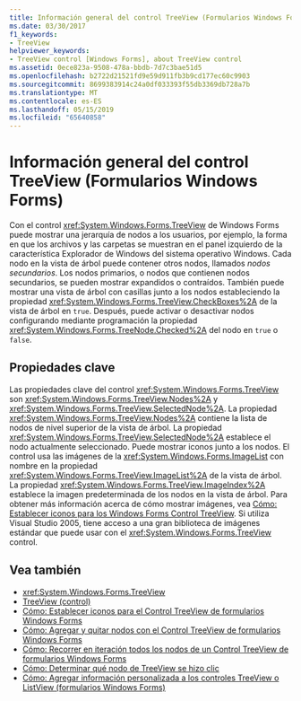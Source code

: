 ```yaml
---
title: Información general del control TreeView (Formularios Windows Forms)
ms.date: 03/30/2017
f1_keywords:
- TreeView
helpviewer_keywords:
- TreeView control [Windows Forms], about TreeView control
ms.assetid: 0ece823a-9508-478a-bbdb-7d7c3bae51d5
ms.openlocfilehash: b2722d21521fd9e59d911fb3b9cd177ec60c9903
ms.sourcegitcommit: 8699383914c24a0df033393f55db3369db728a7b
ms.translationtype: MT
ms.contentlocale: es-ES
ms.lasthandoff: 05/15/2019
ms.locfileid: "65640858"
---
```

# <a name="treeview-control-overview-windows-forms"></a>Información general del control TreeView (Formularios Windows Forms)

Con el control <xref:System.Windows.Forms.TreeView> de Windows Forms puede mostrar una jerarquía de nodos a los usuarios, por ejemplo, la forma en que los archivos y las carpetas se muestran en el panel izquierdo de la característica Explorador de Windows del sistema operativo Windows. Cada nodo en la vista de árbol puede contener otros nodos, llamados *nodos secundarios*. Los nodos primarios, o nodos que contienen nodos secundarios, se pueden mostrar expandidos o contraídos. También puede mostrar una vista de árbol con casillas junto a los nodos estableciendo la propiedad <xref:System.Windows.Forms.TreeView.CheckBoxes%2A> de la vista de árbol en `true`. Después, puede activar o desactivar nodos configurando mediante programación la propiedad <xref:System.Windows.Forms.TreeNode.Checked%2A> del nodo en `true` o `false`.

## <a name="key-properties"></a>Propiedades clave

Las propiedades clave del control <xref:System.Windows.Forms.TreeView> son <xref:System.Windows.Forms.TreeView.Nodes%2A> y <xref:System.Windows.Forms.TreeView.SelectedNode%2A>. La propiedad <xref:System.Windows.Forms.TreeView.Nodes%2A> contiene la lista de nodos de nivel superior de la vista de árbol. La propiedad <xref:System.Windows.Forms.TreeView.SelectedNode%2A> establece el nodo actualmente seleccionado. Puede mostrar iconos junto a los nodos. El control usa las imágenes de la <xref:System.Windows.Forms.ImageList> con nombre en la propiedad <xref:System.Windows.Forms.TreeView.ImageList%2A> de la vista de árbol. La propiedad <xref:System.Windows.Forms.TreeView.ImageIndex%2A> establece la imagen predeterminada de los nodos en la vista de árbol. Para obtener más información acerca de cómo mostrar imágenes, vea [Cómo: Establecer iconos para los Windows Forms Control TreeView](how-to-set-icons-for-the-windows-forms-treeview-control.md). Si utiliza Visual Studio 2005, tiene acceso a una gran biblioteca de imágenes estándar que puede usar con el <xref:System.Windows.Forms.TreeView> control.

## <a name="see-also"></a>Vea también

- <xref:System.Windows.Forms.TreeView>
- [TreeView (control)](treeview-control-windows-forms.md)
- [Cómo: Establecer iconos para el Control TreeView de formularios Windows Forms](how-to-set-icons-for-the-windows-forms-treeview-control.md)
- [Cómo: Agregar y quitar nodos con el Control TreeView de formularios Windows Forms](how-to-add-and-remove-nodes-with-the-windows-forms-treeview-control.md)
- [Cómo: Recorrer en iteración todos los nodos de un Control TreeView de formularios Windows Forms](how-to-iterate-through-all-nodes-of-a-windows-forms-treeview-control.md)
- [Cómo: Determinar qué nodo de TreeView se hizo clic](how-to-determine-which-treeview-node-was-clicked-windows-forms.md)
- [Cómo: Agregar información personalizada a los controles TreeView o ListView (formularios Windows Forms)](add-custom-information-to-a-treeview-or-listview-control-wf.md)
